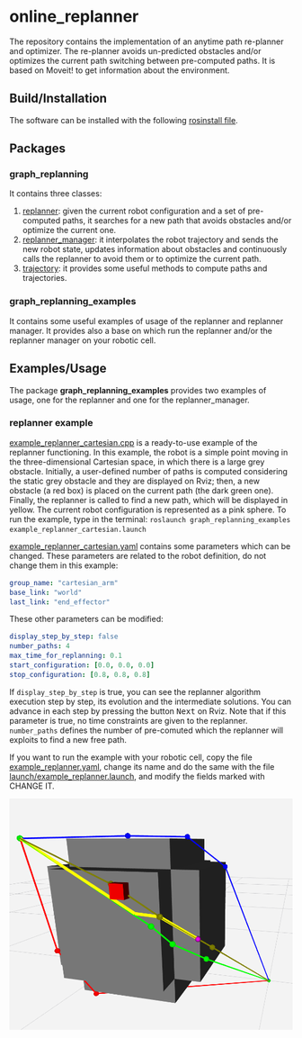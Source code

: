 # online_replanner

The repository contains the implementation of an anytime path re-planner and optimizer. The re-planner avoids un-predicted obstacles and/or optimizes the current path switching between pre-computed paths. It is based on Moveit! to get information about the environment.

## Build/Installation
The software can be installed with the following [rosinstall file](online_replanner.rosinstall).

## Packages
### **graph_replanning**
It contains three classes:
 1. [replanner](https://github.com/JRL-CARI-CNR-UNIBS/online_replanner/blob/devel/graph_replanning/src/graph_replanning/replanner.cpp): given the current robot configuration and a set of pre-computed paths, it searches for a new path that avoids obstacles and/or optimize the current one.
 2. [replanner_manager](https://github.com/JRL-CARI-CNR-UNIBS/online_replanner/blob/devel/graph_replanning/src/graph_replanning/replanner_manager.cpp): it interpolates the robot trajectory and sends the new robot state, updates information about obstacles and continuously calls the replanner to avoid them or to optimize the current path.
 3. [trajectory](https://github.com/JRL-CARI-CNR-UNIBS/online_replanner/blob/devel/graph_replanning/src/graph_replanning/trajectory.cpp): it provides some useful methods to compute paths and trajectories.

### **graph_replanning_examples**
It contains some useful examples of usage of the replanner and replanner manager. It provides also a base on which run the replanner and/or the replanner manager on your robotic cell.

## Examples/Usage
The package **graph_replanning_examples** provides two examples of usage, one for the replanner and one for the replanner_manager.

### **replanner example**
[example_replanner_cartesian.cpp](https://github.com/JRL-CARI-CNR-UNIBS/online_replanner/blob/devel/graph_replanning_examples/src/example_replanner.cpp) is a ready-to-use example of the replanner functioning. In this example, the robot is a simple point moving in the three-dimensional Cartesian space, in which there is a large grey obstacle. Initially, a user-defined number of paths is computed considering the static grey obstacle and they are displayed on Rviz; then, a new obstacle (a red box) is placed on the current path (the dark green one). Finally, the replanner is called to find a new path, which will be displayed in yellow. The current robot configuration is represented as a pink sphere.
To run the example, type in the terminal:
`roslaunch graph_replanning_examples example_replanner_cartesian.launch`

[example_replanner_cartesian.yaml](https://github.com/JRL-CARI-CNR-UNIBS/online_replanner/blob/devel/graph_replanning_examples/config/example_replanner_cartesian.yaml) contains some parameters which can be changed.
These parameters are related to the robot definition, do not change them in this example:
```yaml
group_name: "cartesian_arm"
base_link: "world"
last_link: "end_effector"
```
These other parameters can be modified:
```yaml
display_step_by_step: false
number_paths: 4
max_time_for_replanning: 0.1
start_configuration: [0.0, 0.0, 0.0]
stop_configuration: [0.8, 0.8, 0.8]
```
If `display_step_by_step` is true, you can see the replanner algorithm execution step by step, its evolution and the intermediate solutions. You can advance in each step by pressing the button <kbd>Next</kbd> on Rviz. Note that if this parameter is true, no time constraints are given to the replanner.
`number_paths` defines the number of pre-comuted which the replanner will exploits to find a new free path.

If you want to run the example with your robotic cell, copy the file [example_replanner.yaml](https://github.com/JRL-CARI-CNR-UNIBS/online_replanner/blob/devel/graph_replanning_examples/config/example_replanner.yaml), change its name and do the same with the file [launch/example_replanner.launch](https://github.com/JRL-CARI-CNR-UNIBS/online_replanner/blob/devel/graph_replanning_examples/launch/example_replanner.launch), and modify the fields marked with CHANGE IT.

![](Documentation/example_replanner.png)
